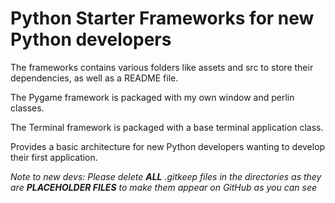 # Python Starter Frameworks for new Python developers

The frameworks contains various folders like assets and src to store their dependencies, as well as a README file.

The Pygame framework is packaged with my own window and perlin classes.

The Terminal framework is packaged with a base terminal application class.

Provides a basic architecture for new Python developers wanting to develop their first application.

_Note to new devs: Please delete **ALL** .gitkeep files in the directories as they are **PLACEHOLDER FILES** to make them appear on GitHub as you can see_

